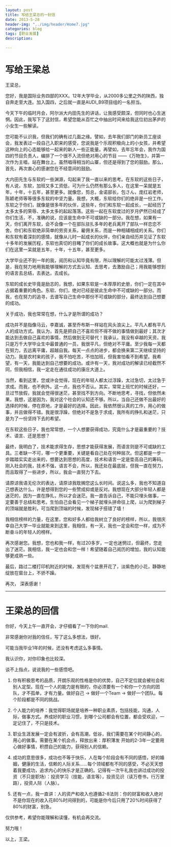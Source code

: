 ```yaml
---
layout: post
title: 写给王梁总的一封信
date: 2013-5-28
header-img: "../img/header/Home7.jpg"
categories: blog
tags: [职业发展]
description: 

---
```

# 写给王梁总
王梁总，

您好，我是国际业务四部的XXX。12年大学毕业，从2000多公里之外的陕西，独自奔走至大连。加入国四，之后就一直是AUDI_B9项目组的一名担当。

今天下午的临时月会，阿尔派大内田先生的讲话，让我感受颇深，但同时也心生迷惘。因此，我写下了这封信，希望您能从百忙之中抽出时间来给我这位初出茅庐的小女生一些解读。

您可能不认识我，但我们的确有过几面之缘。譬如，去年我们部门的新员工座谈会，我发表过一段自己入职来的感受，您说我是个乐观积极向上的小女孩，并希望这种向上的心态能够给一起来的新人一些正能量。再譬如，去年忘年会，我作为国四的节目负责人，编排了一个很不入流但绝对用心的节目 ——《万物生》，并第一次作为主唱，站在舞台上。虽然唱得相当的山寨，但还是得到了您的鼓励。那么，首先，再次衷心的感谢您在不经意间的鼓励。

大内田先生与东软的一些渊源，勾起来了我一直以来的思考。在东软的这些日子，有人说，东软，加班又多工资低，可为什么仍然有那么多人，在这里一呆就是五年，十年，十五年，甚至更多。就像您，剪总，金诺部长，包さん，庞红岩老师，陈颖老师等等很多东软的中坚力量。我想，大概，东软给你们的绝非是一份工作。东软之于你们，就像是很多年的伙伴，这些年，你们和东软一起成长，一起经历了太多太多的荣辱、太多太多的起起落落。这些一起在东软度过的岁月俨然已经成了你们生活，不，准确的说，应该是生命中不可或缺的一部分。我在想，如果有一天，你们离开东软，会不会像一个在部队驻扎多年的老兵离开了部队一样恋恋不舍。你们和东软绝非简单的劳资关系，雇佣关系，而是一种相辅相成的关系。你们和东软有着深刻的感情，就像从儿时一起成长的伙伴，你们亲自经历并见证了东软十多年的发展历程，东软也真切的目睹了你们的成长故事。这大概也就是为什么你们在这里一呆就是五年，十年，十五年，甚至更多。

大学毕业还不到一年的我，阅历和认知毕竟有限，所以理解的可能太过浅薄。但是，我在努力地用我能够理解的方式去认知、去思考，去激励自己；用我能够想到的语言去总结，去表达，去成长。

东软的成长史毕竟是励志的，我想，如果东软是一本厚厚的史册，你们一定在其中占据着重要的角色。东软、你们，绝对已经是彼此生命中不可或缺的一部分。而我，也在努力的追寻，去谱写自己生命中那份不可或缺的部分，最终达到自己想要的成功。

关于成功，我也常常在想，什么才是所谓的成功？

成功并不是指像马云，李嘉诚，甚至乔布斯一样站在风头浪尖上。平凡人都有平凡人的成功方式。我认为，首先是把自己不喜欢但不得不做的事情做到最好；其次才能达到去做自己喜欢的事情，然后做到无可替代！我承认，我没有卓越的天资，我只是万千大学毕业生中最普通的一员，我很平凡，但绝对不平庸。至少我每一天都在努力，去远离平庸，超越自我。每天一点点的进步，都会换来第二天继续坚持的动力。我是农村来的孩子，我不怕吃苦，不怕加班，但我害怕看不到希望。我希望，有一天，我能达到自己想要的成功。或许有一天，我对成功的解读已经截然不同，但我相信，我一定走在通往成功的康庄大道上。

当然，看到这里，您或许会觉得，现在的年轻人都太过浮躁，太过急切，太过急于求成。而我，也不例外。这一点，我也不否认。其实，常常上班忙的时候还好，一旦过节放假，我就会觉得很迷茫，甚至找不到方向。不断地思考，寻找，但依然未果。我想，这是因为，我对这个社会的认知还不够。所以，当自己还做不出最好的选择的时候，停在原地，才是最好的选择。因此，我依然很认真的工作，用心的做事，并且做得不错。我是很浮躁，但绝对不是急于求成，我所有的挣扎和迷茫，只是为了一份坚持下去的希望。

在东软这些日子，我也常常想，一个人想要获得成功，究竟什么才是最重要的？技术、语言、还是思想？

最终，我明白了，技术能求得生存，思想才能获得发展，而语言则是不可或缺的工具。三者缺一不可，哪一个更重要，关键是看自己处在何种层次。但这都是一步一步踏踏实实走出来的，想要达到思想的高度，技术和语言一定是垫高自己的筹码。刚入社会的我，技术不强，语言不会，所以，我还处在最底层，但我一直在努力，而且取得了一些进步，所以，我会一直努力下去。

请原谅我语无伦次的表达，请原谅我耽搁您这么长时间。说这么多，我也不知道自己想表达什么，许是想得到您的一些赞成抑或是反对。我想现在大部分年轻人都是迷茫的，因为一直在挣扎，所以才会迷茫。我一直告诉自己，不能只埋头做事，一定要善于总结和思考。生怕自己会看见一个梯子就埋头拼命往上爬，以为爬到梯子的顶端就是胜利，可当爬到顶端的时候，发现梯子搭错了墙！

我相信榜样的力量，在这里，您和好多人都给我树立了良好的榜样，所以，我很庆幸自己大学一毕业就能来到这里，我相信，有一天，我也一定会和您一样，成为不断奋斗的年轻人的榜样。

再次感谢您。我想，您也和我一样，有过20多岁，一定也迷惘过，但最终，您走出了迷茫。我相信，我一定也会和您一样！希望随着自己阅历的增加，我的认知能够更成熟一些。

最后，路过二楼打印机附近的时候，发现有个盆景开花了，淡紫色的小花，静静地绽放在窗台上，不骄不躁。

再次，
深表感谢！


---
# 王梁总的回信

你好，今天上午一直开会，才仔细看了一下你的mail.

非常感谢你对我的信任，写了这么多想法，很好。

可能当我毕业1年的时候，还没有考虑这么多事情。

我认识你，对你印象也比较深。

谈不上指点，说说我的一些感悟吧。

1. 你有积极思考的品质，开朗乐观的性格是你的优势，自己不定位就会被社会和别人定型。现在一个人的能力是有限的，你必须要有一个和你一个方向的团队，才不孤单，才有力量。做好自己 -> 做好一个Team -> 做好一个团队。每个阶段都是不同的挑战。

2. 个人能力的培养：我觉得职场就是培养一种职业素质，包括技能，沟通，人际，做事方式。养成好的职业习惯，到哪个公司都会有位置，都会受欢迎，一定记住了，不只是技术。

3. 职业生涯发展一定会有波折，会有高潮，低谷，我们需要在某个时间静心的，用心的做事。需要在某个机会点，释放出来：厚积薄发 开始的2-3年一定要用心做好事情，积攒自己的能力，获得别人的信赖。

4. 成功的意思很多，成功也不等于快乐，人在每个阶段会有不同的感悟，好的婚姻，健康的生活，信赖的人际关系……每个领域都有不同的感受，不必天天想着我要成功，追求内心的快乐才是正确的。记得有一次午礼我也讲过成功的投资（不只是职场）：投资学习（技能，语言等），投资见识（读万卷书，行万里路），投资人际（人脉）。

5. 还有一点，我一直讲：人的资产和收入也遵循2-8法则：你的财富和收入绝对不是你现在的收入花80%时间得到的，可能是你今后只用了20%时间获得了80%的财富，别急。

仅供参考，希望你能理解和读懂，有机会再交流。

努力哦！

以上，王梁。



